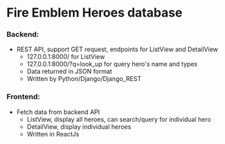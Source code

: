 # Fire Emblem Heroes database  
### Backend:  
* REST API, support GET request, endpoints for ListView and DetailView
  * 127.0.0.1:8000/ for ListView  
  * 127.0.0.1:8000/?q=look_up for query hero's name and types
  * Data returned in JSON format
  * Written by Python/Django/Django_REST  
    
### Frontend: 
* Fetch data from backend API
  * ListView, display all heroes, can search/query for individual hero  
  * DetailView, display individual heroes
  * Written in ReactJs

